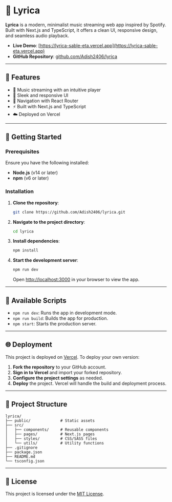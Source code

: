 # 🎵 Lyrica

**Lyrica** is a modern, minimalist music streaming web app inspired by Spotify. Built with Next.js and TypeScript, it offers a clean UI, responsive design, and seamless audio playback.

- **Live Demo**: [https://lyrica-sable-eta.vercel.app](https://lyrica-sable-eta.vercel.app)
- **GitHub Repository**: [github.com/Adish2406/lyrica](https://github.com/Adish2406/lyrica)

---

## 🚀 Features

- 🎷 Music streaming with an intuitive player
- 🎨 Sleek and responsive UI
- 🧱 Navigation with React Router
- ⚡ Built with Next.js and TypeScript
- ☁️ Deployed on Vercel

---

## 💠 Getting Started

### Prerequisites

Ensure you have the following installed:

- **Node.js** (v14 or later)
- **npm** (v6 or later)

### Installation

1. **Clone the repository**:

   ```bash
   git clone https://github.com/Adish2406/lyrica.git
   ```

2. **Navigate to the project directory**:

   ```bash
   cd lyrica
   ```

3. **Install dependencies**:

   ```bash
   npm install
   ```

4. **Start the development server**:

   ```bash
   npm run dev
   ```

   Open [http://localhost:3000](http://localhost:3000) in your browser to view the app.

---

## 🧪 Available Scripts

- `npm run dev`: Runs the app in development mode.
- `npm run build`: Builds the app for production.
- `npm start`: Starts the production server.

---

## 🌐 Deployment

This project is deployed on [Vercel](https://vercel.com/). To deploy your own version:

1. **Fork the repository** to your GitHub account.
2. **Sign in to Vercel** and import your forked repository.
3. **Configure the project settings** as needed.
4. **Deploy** the project. Vercel will handle the build and deployment process.

---

## 📁 Project Structure

```
lyrica/
├── public/             # Static assets
├── src/
│   ├── components/     # Reusable components
│   ├── pages/          # Next.js pages
│   ├── styles/         # CSS/SASS files
│   └── utils/          # Utility functions
├── .gitignore
├── package.json
├── README.md
└── tsconfig.json
```

---

## 📄 License

This project is licensed under the [MIT License](LICENSE).

